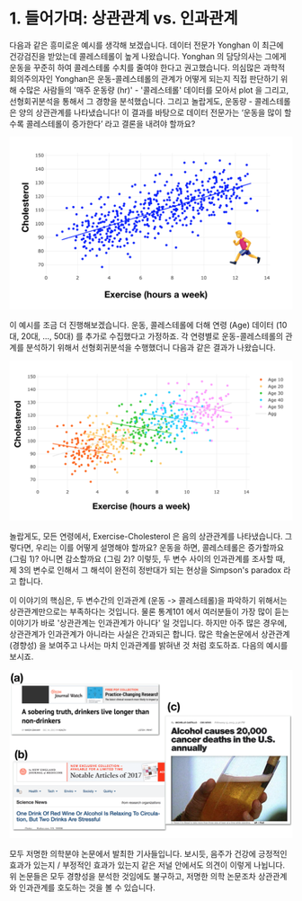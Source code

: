# 1. 들어가며: 상관관계 vs. 인과관계

다음과 같은 흥미로운 예시를 생각해 보겠습니다. 데이터 전문가 Yonghan 이 최근에 건강검진을 받았는데 콜레스테롤이 높게 나왔습니다. Yonghan 의 담당의사는 그에게 운동을 꾸준히 하여 콜레스테롤 수치를 줄여야 한다고 권고했습니다. 의심많은 과학적 회의주의자인 Yonghan은 운동-콜레스테롤의 관계가 어떻게 되는지 직접 판단하기 위해 수많은 사람들의 '매주 운동량 (hr)' - '콜레스테롤' 데이터를 모아서 plot 을 그리고, 선형회귀분석을 통해서 그 경향을 분석했습니다. 그리고 놀랍게도, 운동량 - 콜레스테롤은 양의 상관관계를 나타냈습니다! 이 결과를 바탕으로 데이터 전문가는 ‘운동을 많이 할수록 콜레스테롤이 증가한다’ 라고 결론을 내려야 할까요?

![ex1](Figure/ex1.png)

이 예시를 조금 더 진행해보겠습니다. 운동, 콜레스테롤에 더해 연령 (Age) 데이터 (10대, 20대, …, 50대) 를 추가로 수집했다고 가정하죠. 각 연령별로 운동-콜레스테롤의 관계를 분석하기 위해서 선형회귀분석을 수행했더니 다음과 같은 결과가 나왔습니다. 

![ex1](Figure/ex2.png)

놀랍게도, 모든 연령에서, Exercise-Cholesterol 은 음의 상관관계를 나타냈습니다. 그렇다면, 우리는 이를 어떻게 설명해야 할까요? 운동을 하면, 콜레스테롤은 증가할까요 (그림 1)? 아니면 감소할까요 (그림 2)? 이렇듯, 두 변수 사이의 인과관계를 조사할 때, 제 3의 변수로 인해서 그 해석이 완전히 정반대가 되는 현상을 Simpson's paradox 라고 합니다. 

이 이야기의 핵심은, 두 변수간의 인과관계 (운동 -> 콜레스테롤)을 파악하기 위해서는 상관관계만으로는 부족하다는 것입니다. 물론 통계101 에서 여러분들이 가장 많이 듣는 이야기가 바로 '상관관계는 인과관계가 아니다' 일 것입니다. 하지만 아주 많은 경우에, 상관관계가 인과관계가 아니라는 사실은 간과되곤 합니다. 많은 학술논문에서 상관관계 (경향성) 을 보여주고 나서는 마치 인과관계를 밝혀낸 것 처럼 호도하죠. 다음의 예시를 보시죠. 

![ex3](Figure/ex3.png)

모두 저명한 의학분야 논문에서 발최한 기사들입니다. 보시듯, 음주가 건강에 긍정적인 효과가 있는지 / 부정적인 효과가 있는지 같은 저널 안에서도 의견이 이렇게 나뉩니다. 위 논문들은 모두 경향성을 분석한 것임에도 불구하고, 저명한 의학 논문조차 상관관계와 인과관계를 호도하는 것을 볼 수 있습니다. 









